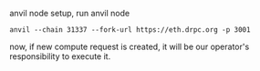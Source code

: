 anvil node setup, 
run anvil node
```
anvil --chain 31337 --fork-url https://eth.drpc.org -p 3001
```

now, if new compute request is created, it will be our operator's responsibility to execute it.